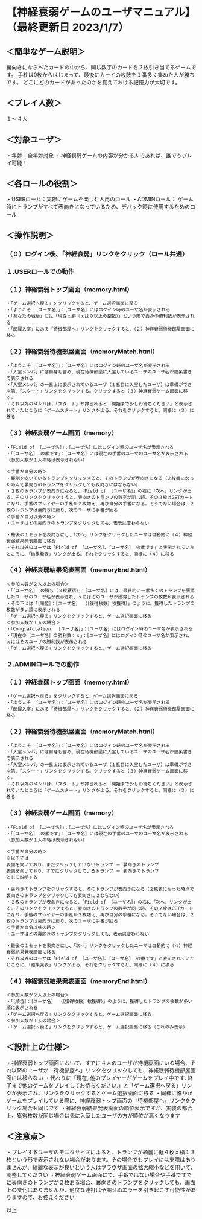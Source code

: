 # 【神経衰弱ゲームのユーザマニュアル】（最終更新日 2023/1/7）

## ＜簡単なゲーム説明＞
裏向きにならべたカードの中から、同じ数字のカードを２枚引き当てるゲームです。
手札は0枚からはじまって、最後にカードの枚数を１番多く集めた人が勝ちです。
どこにどのカードがあったのかを覚えておける記憶力が大切です。


## ＜プレイ人数＞
１～４人


## ＜対象ユーザ＞
・年齢：全年齢対象
・神経衰弱ゲームの内容が分かる人であれば、誰でもプレイ可能！


## ＜各ロールの役割＞
・USERロール：実際にゲームを楽しむ人用のロール
・ADMINロール：
    ゲーム時にトランプがすべて表向きになっているため、デバック時に使用するためのロール


## ＜操作説明＞
### （０）ログイン後、「神経衰弱」リンクをクリック（ロール共通）

### １.USERロールでの動作
### （１）神経衰弱トップ画面（memory.html）
    ・「ゲーム選択へ戻る」をクリックすると、ゲーム選択画面に戻る
    ・「ようこそ ［ユーザ名］」：［ユーザ名］にはログイン時のユーザ名が表示される
    ・「あなたの戦歴」には「現在ｘ勝（ｘは０以上の整数）」という形で自身の勝利数が表示される
    ・「部屋入室」にある「待機部屋へ」リンクをクリックすると、（２）神経衰弱待機部屋画面に移る

### （２）神経衰弱待機部屋画面（memoryMatch.html）
    ・「ようこそ ［ユーザ名］」：［ユーザ名］にはログイン時のユーザ名が表示される
    ・「入室メンバ」には自身も含め、現在待機部屋に入室しているユーザのユーザ名が箇条書きで表示される
    ・「入室メンバ」の一番上に表示されているユーザ（１番目に入室したユーザ）は準備ができ次第、「スタート」リンクをクリックする。クリックすると（３）神経衰弱ゲーム画面に移る。
    ・それ以外のメンバは、「スタート」が押されると「開始まで少しお待ちください」と表示されていたところに「ゲームスタート」リンクが出る。それをクリックすると、同様に（３）に移る

### （３）神経衰弱ゲーム画面（memory）
    ・「Field of ［ユーザ名］」：［ユーザ名］にはログイン時のユーザ名が表示される
    ・「［ユーザ名］ の番です」：［ユーザ名］には現在の手番のユーザのユーザ名が表示される（参加人数が１人の時は表示されない）

    ＜手番が自分の時＞
    ・裏側を向いているトランプをクリックすると、そのトランプが表向きになる（２枚表になった時点で裏向きのトランプをクリックしても表向きにはならない）
    ・２枚のトランプが表向きになると、「Field of ［ユーザ名］」の右に「次へ」リンクが出る。そのリンクをクリックすると、表向きのトランプの数字が同じ時、その２枚はGETカードになり、手番のプレイヤーの手札が２枚増え、再び自分の手番になる。そうでない場合は、２枚のトランプは裏向きに戻り、次のユーザに手番が回る
    ＜手番が自分以外の時＞
    ・ユーザはどの裏向きのトランプをクリックしても、表示は変わらない

    ・最後の１セットを表向きにし、「次へ」リンクをクリックしたユーザは自動的に（４）神経衰弱結果発表画面に移る
    ・それ以外のユーザは「Field of ［ユーザ名］、［ユーザ名］ の番です」と表示されていたところに、「結果発表」リンクが出る。それをクリックすると、同様に（４）に移る

### （４）神経衰弱結果発表画面（memoryEnd.html）
    ＜参加人数が２人以上の場合＞
    ・「［ユーザ名］ の勝ち（ｘ枚獲得）」：［ユーザ名］には、最終的に一番多くのトランプを獲得したユーザのユーザ名が表示され、ｘにはそのユーザが獲得したトランプの枚数が表示される
    ・その下には「［順位］：［ユーザ名］ （［獲得枚数］枚獲得）」のように、獲得したトランプの枚数が多い順に表示される
    ・「ゲーム選択へ戻る」リンクをクリックすると、ゲーム選択画面に移る
    ＜参加人数が１人の場合＞
    ・「Congratulation! ［ユーザ名］」：［ユーザ名］にはログイン時のユーザ名が表示される
    ・「現在の［ユーザ名］の勝利数：ｘ」：［ユーザ名］にはログイン時のユーザ名が表示され、ｘにはそのユーザの勝利数が表示される
    ・「ゲーム選択へ戻る」リンクをクリックすると、ゲーム選択画面に移る


### ２.ADMINロールでの動作
### （１）神経衰弱トップ画面（memory.html）
    ・「ゲーム選択へ戻る」をクリックすると、ゲーム選択画面に戻る
    ・「ようこそ ［ユーザ名］」：［ユーザ名］にはログイン時のユーザ名が表示される
    ・「部屋入室」にある「待機部屋へ」リンクをクリックすると、（２）神経衰弱待機部屋画面に移る

### （２）神経衰弱待機部屋画面（memoryMatch.html）
    ・「ようこそ ［ユーザ名］」：［ユーザ名］にはログイン時のユーザ名が表示される
    ・「入室メンバ」には自身も含め、現在待機部屋に入室しているユーザのユーザ名が箇条書きで表示される
    ・「入室メンバ」の一番上に表示されているユーザ（１番目に入室したユーザ）は準備ができ次第、「スタート」リンクをクリックする。クリックすると（３）神経衰弱ゲーム画面に移る。
    ・それ以外のメンバは、「スタート」が押されると「開始まで少しお待ちください」と表示されていたところに「ゲームスタート」リンクが出る。それをクリックすると、同様に（３）に移る

### （３）神経衰弱ゲーム画面（memory）
    ・「Field of ［ユーザ名］」：［ユーザ名］にはログイン時のユーザ名が表示される
    ・「［ユーザ名］ の番です」：［ユーザ名］には現在の手番のユーザのユーザ名が表示される（参加人数が１人の時は表示されない）

    ＜手番が自分の時＞
    ※以下では
    表側を向いており、まだクリックしていないトランプ ＝ 裏向きのトランプ
    表側を向いており、すでにクリックしているトランプ ＝ 表向きのトランプ
    として説明する

    ・裏向きのトランプをクリックすると、そのトランプが表向きになる（２枚表になった時点で裏向きのトランプをクリックしても表向きにはならない）
    ・２枚のトランプが表向きになると、「Field of ［ユーザ名］」の右に「次へ」リンクが出る。そのリンクをクリックすると、表向きのトランプの数字が同じ時、その２枚はGETカードになり、手番のプレイヤーの手札が２枚増え、再び自分の手番になる。そうでない場合は、２枚のトランプは裏向きに戻り、次のユーザに手番が回る
    ＜手番が自分以外の時＞
    ・ユーザはどの裏向きのトランプをクリックしても、表示は変わらない

    ・最後の１セットを表向きにし、「次へ」リンクをクリックしたユーザは自動的に（４）神経衰弱結果発表画面に移る
    ・それ以外のユーザは「Field of ［ユーザ名］、［ユーザ名］ の番です」と表示されていたところに、「結果発表」リンクが出る。それをクリックすると、同様に（４）に移る

### （４）神経衰弱結果発表画面（memoryEnd.html）
    ＜参加人数が２人以上の場合＞
    ・「［順位］：［ユーザ名］ （［獲得枚数］枚獲得）」のように、獲得したトランプの枚数が多い順に表示される
    ・「ゲーム選択へ戻る」リンクをクリックすると、ゲーム選択画面に移る
    ＜参加人数が１人の場合＞
    ・「ゲーム選択へ戻る」リンクをクリックすると、ゲーム選択画面に移る（これのみ表示）


## ＜設計上の仕様＞
・神経衰弱トップ画面において、すでに４人のユーザが待機画面にいる場合、それ以降のユーザが「待機部屋へ」リンクをクリックしても、神経衰弱待機部屋画面には移らない
・代わりに「現在, 他のプレイヤーがゲームをプレイ中です.    終了まで他のゲームをプレイしてお待ちください.」と「ゲーム選択へ戻る」リンクが表示され、リンクをクリックするとゲーム選択画面に移る
・同様に誰かがゲームをプレイしている際に、神経衰弱トップ画面の「待機部屋へ」リンクをクリック場合も同じです
・神経衰弱結果発表画面の順位表示ですが、実装の都合上、獲得枚数が同じ場合は先に入室したユーザの方が順位が高くなります


## ＜注意点＞
・プレイするユーザのモニタサイズによると、トランプが綺麗に縦４枚ｘ横１３枚という形で表示されない場合があります。その場合でもプレイには支障はありませんが、綺麗な表示が良いという人はブラウザ画面の拡大縮小などを用いて、調整してください
・神経衰弱ゲーム画面にて、手番ではない場合や手番ですでに表向きのトランプが２枚ある場合、裏向きのトランプをクリックしても、画面上の変化はありませんが、過度な連打は予期せぬエラーを引き起こす可能性がありますので、お控えください




以上
